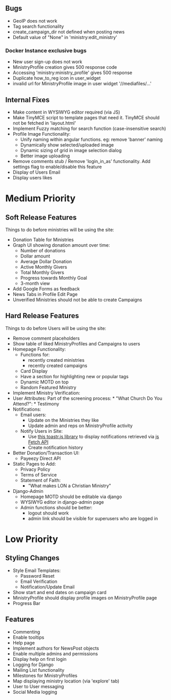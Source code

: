 ## Bugs
- GeoIP does not work
- Tag search functionality
- create_campaign_dir not defined when posting news
- Default value of "None" in 'ministry:edit_ministry'

### Docker Instance exclusive bugs
- New user sign-up does not work
- MinistryProfile creation gives 500 response code
- Accessing 'ministry:ministry_profile' gives 500 response
- Duplicate how_to_reg icon in user_widget
- invalid url for MinistryProfile image in user widget '//mediafiles/...'


## Internal Fixes
- Make content in WYSIWYG editor required (via JS)
- Make TinyMCE script to template pages that need it. TinyMCE should not be fetched in 'layout.html'
- Implement Fuzzy matching for search function (case-insensitive search)
- Profile Image Functionality:
    * Unify naming within angular functions. eg: remove 'banner' naming
    * Dynamically show selected/uploaded image
    * Dynamic sizing of grid in image selection dialog
    * Better image uploading
- Remove comments stub / Remove 'login_in_as' functionality. Add settings flag to enable/disable this feature
- Display of Users Email
- Display users likes


# Medium Priority 
## Soft Release Features
Things to do before ministries will be using the site:
- Donation Table for Ministries
- Graph UI showing donation amount over time:
    * Number of donations
    * Dollar amount
    * Average Dollar Donation
    * Active Monthly Givers
    * Total Monthly Givers
    * Progress towards Monthly Goal
    * 3-month view
- Add Google Forms as feedback
- News Tabs in Profile Edit Page
- Unverified Ministries should not be able to create Campaigns


## Hard Release Features
Things to do before Users will be using the site:
- Remove comment placeholders
- Show table of liked MinistryProfiles and Campaigns to users
- Homepage Functionality:
    * Functions for:
        - recently created ministries
        - recently created campaigns
    * Card Display
    * Have a section for highlighting new or popular tags
    * Dynamic MOTD on top
    * Random Featured Ministry
- Implement Ministry Verification:
- User Attributes:
    Part of the screening process:
        * "What Church Do You Attend?":
        * Testimony
- Notifications:
    * Email users:
        - Update on the Ministries they like
        - Update admin and reps on MinistryProfile activity
    * Notify Users in Site:
        - Use [this toastr.js library](https://github.com/CodeSeven/toastr) to display notifications retrieved via
        [js Fetch API](https://scotch.io/tutorials/how-to-use-the-javascript-fetch-api-to-get-data)
        - Create notification history
- Better Donation/Transaction UI:
    * Payeezy Direct API
- Static Pages to Add:
    * Privacy Policy
    * Terms of Service
    * Statement of Faith:
        - "What makes LON a Christian Ministry"
- Django-Admin
    * Homepage MOTD should be editable via django
    * WYSIWYG editor in django-admin page
    * Admin functions should be better:
        - logout should work
        - admin link should be visible for superusers who are logged in
    
    
    
# Low Priority
## Styling Changes
- Style Email Templates:
    * Password Reset
    * Email Verification
    * Notification/Update Email
- Show start and end dates on campaign card
- MinistryProfile should display profile images on MinistryProfile page
- Progress Bar

## Features
- Commenting
- Enable tooltips
- Help page
- Implement authors for NewsPost objects
- Enable multiple admins and permissions
- Display help on first login
- Logging for Django
- Mailing List functionality
- Milestones for MinistryProfiles
- Map displaying ministry location (via 'explore' tab)
- User to User messaging
- Social Media logging
